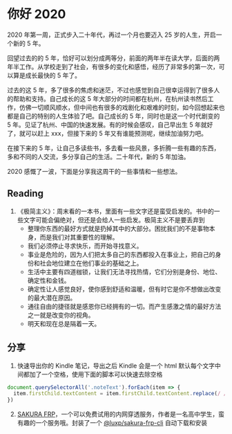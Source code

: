 # 你好 2020

2020 年第一周，正式步入二十年代，再过一个月也要迈入 25 岁的人生，开启一个新的 5 年。

回望过去的的 5 年，恰好可以划分成两等分，前面的两年半在读大学，后面的两年半工作。从学校走到了社会，有很多的变化和感悟，经历了非常多的第一次，可以算是成长最快的 5 年了。

过去的这 5 年，多了很多的焦虑和迷茫，不过也感觉到自己很幸运得到了很多人的帮助和支持。自己成长的这 5 年大部分的时间都在杭州，在杭州读书然后工作，仿佛一切顺风顺水，但中间也有很多的戏剧化和艰难的时刻，如今回想起来也都是自己的特别的人生体验了吧。自己成长的 5 年，同时也是这一个时代剧变的 5 年。见证了杭州、中国的快速发展。有的时候会感叹，自己早出生 5 年就好了，就可以赶上 xxx，但接下来的 5 年又有谁能预测呢，继续加油努力吧。

在接下来的 5 年，让自己多读些书，多去看一些风景，多折腾一些有趣的东西，多和不同的人交流，多分享自己的生活。二十年代，新的 5 年加油。

2020 感慨了一波，下面是分享我这周干的一些事情和一些想法。

## Reading

1. 《极简主义》：周末看的一本书，里面有一些文字还是蛮受启发的。书中的一些文字可能会偏绝对，但还是会给人一些启发。极简主义不是要丢弃到
   - 整理你东西的最好方式就是扔掉其中的大部分。困扰我们的不是事物本身，而是我们对其重要性的理解。
   - 我们必须停止寻求快乐，而开始寻找意义。
   - 事业是危险的，因为人们把太多自己的东西都投入在事业上，把自己的身份和社会地位建立在他们事业的基础之上。
   - 生活中主要有四道枷锁，让我们无法寻找热情，它们分别是身份、地位、确定性和金钱。
   - 确定性让人感觉良好，使你感到舒适和温暖，但有时它是你不想做出改变的最大潜在原因。
   - 通往自由的捷径就是感恩你已经拥有的一切。而产生感激之情的最好方法之一就是改变你的视角。
   - 明天和现在总是隔着一天。

## 分享

1. 快速导出你的 Kindle 笔记，导出之后 Kindle 会是一个 html 默认每个文字中间都加了一个空格，使用下面的脚本可以快速去除空格

```js
document.querySelectorAll('.noteText').forEach(item => {
  item.firstChild.textContent = item.firstChild.textContent.replace(/ /g, '')
})
```

2. [SAKURA FRP](https://www.natfrp.com/)，一个可以免费试用的内网穿透服务，作者是一名高中学生，蛮有趣的一个服务哦。封装了一个 [@luxp/sakura-frp-cli](https://github.com/luxp/sakura-frp-cli) 自动下载和安装
